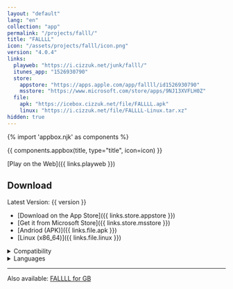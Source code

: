 ```yaml
---
layout: "default"
lang: "en"
collection: "app"
permalink: "/projects/falll/"
title: "FALLLL"
icon: "/assets/projects/falll/icon.png"
version: "4.0.4"
links:
  playweb: "https://i.cizzuk.net/junk/falll/"
  itunes_app: "1526930790"
  store:
    appstore: "https://apps.apple.com/app/fallll/id1526930790"
    msstore: "https://www.microsoft.com/store/apps/9NJ13XVFLH0Z"
  file:
    apk: "https://icebox.cizzuk.net/file/FALLLL.apk"
    linux: "https://i.cizzuk.net/file/FALLLL-Linux.tar.xz"
hidden: true
---
```

{% import 'appbox.njk' as components %}

{{ components.appbox(title, type="title", icon=icon) }}

[Play on the Web]({{ links.playweb }})

## Download

Latest Version: {{ version }}

- [Download on the App Store]({{ links.store.appstore }})
- [Get it from Microsoft Store]({{ links.store.msstore }})
- [Andriod (APK)]({{ links.file.apk }})
- [Linux (x86_64)]({{ links.file.linux }})

<details>
  <summary>Compatibility</summary>
  <ul>
    <li>iOS 12.0 or later.</li>
    <li>iPadOS 12.0 or later.</li>
    <li>macOS 10.13.0 or later.</li>
    <li>tvOS 12.0 or later.</li>
    <li>Windows 10 Version 10240.0 or later.</li>
    <ul>
      <li>x86</li>
      <li>x64</li>
      <li>Arm64</li>
    </ul>
    <li>Linux</li>
    <ul>
      <li>x64</li>
    </ul>
    <li>Android 9.0 or later.</li>
  </ul>
</details>

<details>
  <summary>Languages</summary>
  <ul>
    <li>English</li>
    <li>Japanese</li>
    <li>Spanish</li>
  </ul>
</details>

---

Also available: [FALLLL for GB](https://github.com/Cizzuk/falll-4gb)
